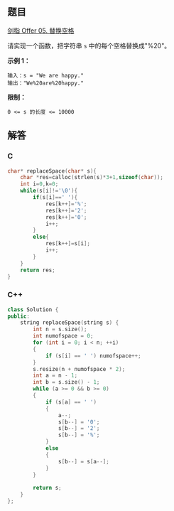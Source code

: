 ## 题目

[剑指 Offer 05. 替换空格](https://leetcode-cn.com/problems/ti-huan-kong-ge-lcof/)

请实现一个函数，把字符串 `s` 中的每个空格替换成"%20"。

 

**示例 1：**

```
输入：s = "We are happy."
输出："We%20are%20happy."
```

 

**限制：**

```
0 <= s 的长度 <= 10000
```



## 解答





### C

```C
char* replaceSpace(char* s){
    char *res=calloc(strlen(s)*3+1,sizeof(char));
    int i=0,k=0;
    while(s[i]!='\0'){
        if(s[i]==' '){
            res[k++]='%';
            res[k++]='2';
            res[k++]='0';
            i++;
        }
        else{
            res[k++]=s[i];
            i++;
        }
    }
    return res;
}
```



### C++

```cpp
class Solution {
public:
    string replaceSpace(string s) {
        int n = s.size();
        int numofspace = 0;
        for (int i = 0; i < n; ++i)
        {
            if (s[i] == ' ') numofspace++;
        }
        s.resize(n + numofspace * 2);
        int a = n - 1;
        int b = s.size() - 1;
        while (a >= 0 && b >= 0)
        {
            if (s[a] == ' ')
            {
                a--;
                s[b--] = '0';
                s[b--] = '2';
                s[b--] = '%';
            }
            else
            {
                s[b--] = s[a--];
            }
        }
        
        return s;
    }
};
```

